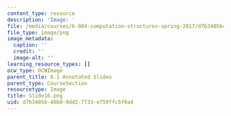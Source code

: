 ```yaml
---
content_type: resource
description: 'Image: '
file: /media/courses/6-004-computation-structures-spring-2017/d7b3405b48b09dd27733e759ffc5f9a4_Slide16.png
file_type: image/png
image_metadata:
  caption: ''
  credit: ''
  image-alt: ''
learning_resource_types: []
ocw_type: OCWImage
parent_title: 6.1 Annotated Slides
parent_type: CourseSection
resourcetype: Image
title: Slide16.png
uid: d7b3405b-48b0-9dd2-7733-e759ffc5f9a4
---
```

